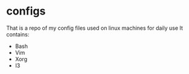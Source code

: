 # configs
That is a repo of my config files used on linux machines for daily use
It contains:
- Bash 
- Vim
- Xorg
- I3
